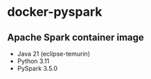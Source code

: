 # docker-pyspark

## Apache Spark container image


- Java 21 (eclipse-temurin)
- Python 3.11
- PySpark 3.5.0